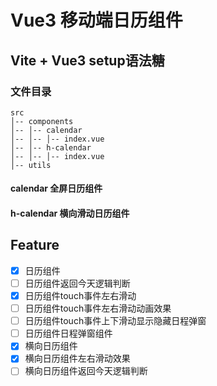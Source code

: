 # Vue3 移动端日历组件

## Vite + Vue3 setup语法糖 

### 文件目录
```
src
│-- components
│-- │-- calendar
│-- │-- │-- index.vue
│-- │-- h-calendar
│-- │-- │-- index.vue
│-- utils
```
#### calendar  全屏日历组件

#### h-calendar 横向滑动日历组件

## Feature

- [x] 日历组件
- [ ] 日历组件返回今天逻辑判断
- [x] 日历组件touch事件左右滑动
- [ ] 日历组件touch事件左右滑动动画效果
- [ ] 日历组件touch事件上下滑动显示隐藏日程弹窗
- [ ] 日历组件日程弹窗组件
- [x] 横向日历组件
- [x] 横向日历组件左右滑动效果
- [ ] 横向日历组件返回今天逻辑判断
